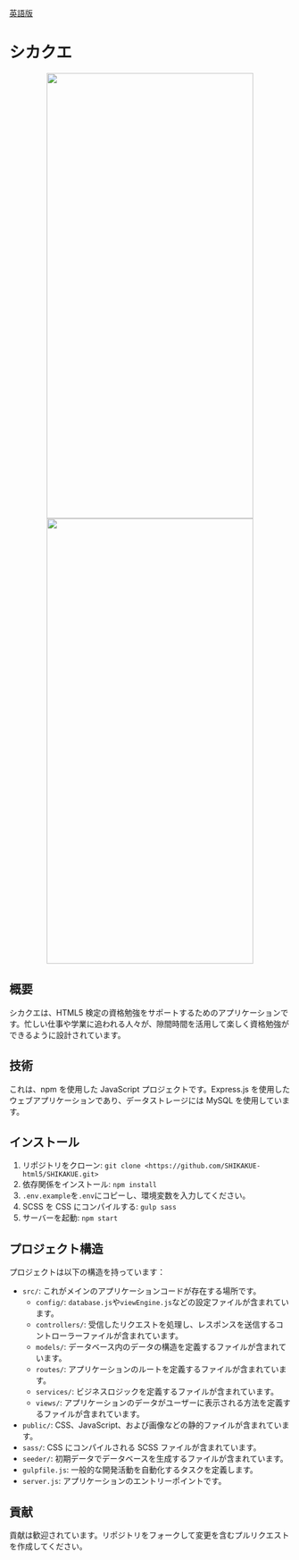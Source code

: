 [英語版](README.en.md)

# シカクエ

<p align="center">
  <img src="https://lh3.googleusercontent.com/pw/AP1GczPHGPjAQ81CJ7ULA7h5u9E_qpYZVxPPVtl_T8l7mPHxQOYCs0V93mI910r9ceQUDYX3lGtZCQayx65j3rnHz_zqmw7bniHyZ27Jqj-CRlI1gRdwuHhoPnsZD6po-grQxOGcW4DtRtUs_V0R5o6PWCyBRcRUeODRULJltdcelE1QRMR4Zz4ziRkrOG3_8dDoXUNcxs4JrFb2D9Ns6cv2sQxGpyjMpZo0F0qxhAwNVmcoZqw5AHPIv1HNo8rigZbpkJPHs4ld-pYshmHU3XIUnjfCa6akUeQiRSczBLeK9fA5aH__q9EvGX6LcWIuuZTp4Wwzk59HnFqBGanIJmld1mGhJYp-aHou7cV_rYMLTg4_AwrdpWrAgFcc1sBg2zY6SbyQn5Awm1JLGTFwHmfJGz5QnPxWPKYgIG_7e4d272Z8860Iz_yqzij1lvXd0V3CLYMLzna4FPWGq_BWOnirIEaLAP23xkjPzR8mkDm6B3wBg6Nv4O3AkVUf0DS9HdQqtd-Gkp0bcDlOkWcE5_Wy-AKrevyksmtkec6M4Aef6YzjgoRG3FRRLQBLPbCAYQfmK_SJE4HYltjZp4DYk4sIbom66POB9azoldDavbh1bkHdAMrU0bzS_DJw9qJX0JRffjJMVfjYTbVjAXfGuKy9dJ8z4eUYCu7XqsRuW1WEZwCUsm1D0mLMLdxmsZZ110uccum8FNaJHNtqJIXE26kIk0QXZMlIi1lMUmVC353iXatEJe7TLHN28UXSeE0gUmrLmDrTjzECz_4P27DA83tP0syLaxOZKSx4EKH2OzZHUxCnqlHVHUn5w26advKs7tcUAzm8DueDabuBKEOdoGWEtxNibATJPGxtcl9N5s7edydTju-MgpwEFChYWFj4RURP5_lQq682SO-MY76nhU2fMZYnGW8V1BRF9o6EXrO6MRenvAnu2yFkWIlnidLD=w372-h797-s-no-gm?authuser=0" width="370" height="797" />
  <img src="https://lh3.googleusercontent.com/pw/AP1GczOaDnJ2B9dym47Y8gXyahPyjHtoPyk6hFjY6IN7CY3gsb7ioQToxOQECkq-iH3JBp8_AFPFbHsoyKcmP0kilX91uU_zomzqkujP9ETGrJwrqL1_Fuxn_pGEMKLf35LmyBv_U7vEHqVPN9zC1f8RU0UwEHI5FcFpcKG5nrDHKKd5RNcogXBGCGj06_gG453J948LPFt_AK1b0XaOwP87OKBlpMR5IiNQistQtIq5AsgXroamZgzjoj83BIc5rnV8LyGCTnCJqhZpOW1fIqjzP7Ni7zwZaMYqLVi5XcJfyQgUR1dMNk0rJty8AdUTkZIhwGdUcnW7DiKxWU1WUF0NdIMopqPgANEnDePZLJpzKeADKN7JX2lYdq_gGExXObKLgP7dnBmm0Nx-iwkhhf7P3PvuPOFvTRB-FdvhSxT8NoJ7kSj_tUh5RRqr6KNvbuXgDbFIxMiok8x1MZsRRvf5fHN5WT4r5LEKNDQe5hcHL1ftinaXSByun0plSE1Wu089kJyl5f0zg_xiW7S8C6qGfN41jB2R3GUXMs8L1yCgD2Lbkf-l6f9ZQB7N9k5KBc5QYR9J9nRRXSVkX_rhHUYU-UqDpUKsqiXveQCH3QVOVpWrvYtxHA0J2yHPcE0ApU03v7CP3Gfwq5rUYVHoa-QpYi7n9bOXmj-5L6EOwZvEHTzAKfSgMbx04qBmSObakZJE_H0bcaoZpJ09WxYUgJNpAWNuNNjx2u75JVGV6qwP_ODEc_R6cek5brMVob2ZqHhsu6H3v0E5xbZRbQzba84uuBUvdn1o4be7YA-24iis0v4DQOnB1E8hCvteaaB_JohKAHBJJLYoCXncE2269YJZcDRx0GJMY6yqRXdicl08lI1hNldsItd1rhs6fCEJzjXIM133dfcRmRovrs6X0ybwwicb4o6rpwbZ9ZSWnaHunWGRI_2T8wwPl5RA-I4Y=w370-h803-s-no-gm?authuser=0" width="370" height="797"/>
</p>

## 概要

シカクエは、HTML5 検定の資格勉強をサポートするためのアプリケーションです。忙しい仕事や学業に追われる人々が、隙間時間を活用して楽しく資格勉強ができるように設計されています。

## 技術

これは、npm を使用した JavaScript プロジェクトです。Express.js を使用したウェブアプリケーションであり、データストレージには MySQL を使用しています。

## インストール

1. リポジトリをクローン: `git clone <https://github.com/SHIKAKUE-html5/SHIKAKUE.git>`
2. 依存関係をインストール: `npm install`
3. `.env.example`を`.env`にコピーし、環境変数を入力してください。
4. SCSS を CSS にコンパイルする: `gulp sass`
5. サーバーを起動: `npm start`

## プロジェクト構造

プロジェクトは以下の構造を持っています：

- `src/`: これがメインのアプリケーションコードが存在する場所です。
  - `config/`: `database.js`や`viewEngine.js`などの設定ファイルが含まれています。
  - `controllers/`: 受信したリクエストを処理し、レスポンスを送信するコントローラーファイルが含まれています。
  - `models/`: データベース内のデータの構造を定義するファイルが含まれています。
  - `routes/`: アプリケーションのルートを定義するファイルが含まれています。
  - `services/`: ビジネスロジックを定義するファイルが含まれています。
  - `views/`: アプリケーションのデータがユーザーに表示される方法を定義するファイルが含まれています。
- `public/`: CSS、JavaScript、および画像などの静的ファイルが含まれています。
- `sass/`: CSS にコンパイルされる SCSS ファイルが含まれています。
- `seeder/`: 初期データでデータベースを生成するファイルが含まれています。
- `gulpfile.js`: 一般的な開発活動を自動化するタスクを定義します。
- `server.js`: アプリケーションのエントリーポイントです。

## 貢献

貢献は歓迎されています。リポジトリをフォークして変更を含むプルリクエストを作成してください。
